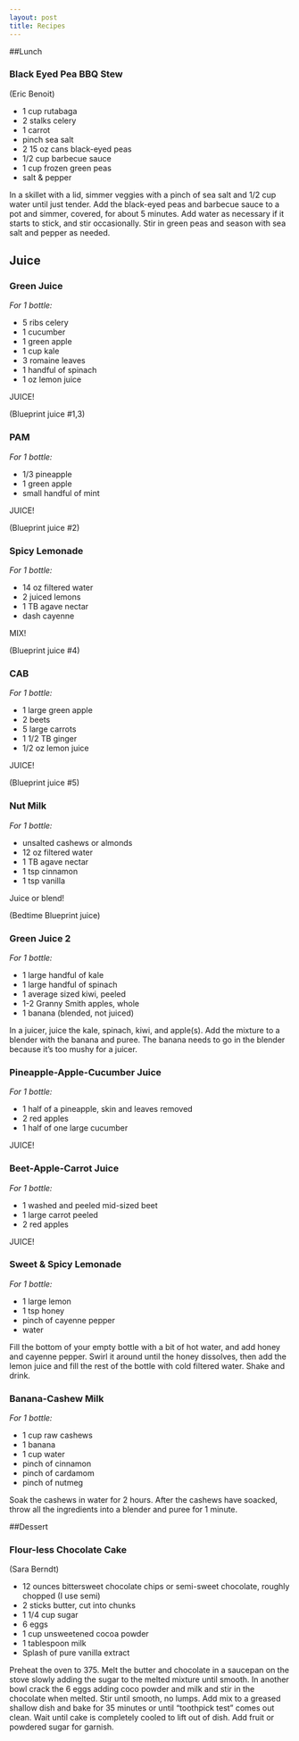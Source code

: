 ```yaml
---
layout: post
title: Recipes
---
```


##Lunch

### Black Eyed Pea BBQ Stew 
(Eric Benoit)

* 1 cup rutabaga
* 2 stalks celery
* 1 carrot
* pinch sea salt
* 2 15 oz cans black-eyed peas
* 1/2 cup barbecue sauce
* 1 cup frozen green peas
* salt & pepper

In a skillet with a lid, simmer veggies with a pinch of sea salt and 1/2 cup water until just tender. Add the black-eyed peas and barbecue sauce to a pot and simmer, covered, for about 5 minutes. Add water as necessary if it starts to stick, and stir occasionally. Stir in green peas and season with sea salt and pepper as needed.


## Juice

### Green Juice

*For 1 bottle:*
* 5 ribs celery
* 1 cucumber
* 1 green apple
* 1 cup kale
* 3 romaine leaves
* 1 handful of spinach
* 1 oz lemon juice

JUICE!

(Blueprint juice #1,3)


### PAM

*For 1 bottle:*
* 1/3 pineapple
* 1 green apple
* small handful of mint

JUICE!

(Blueprint juice #2)


### Spicy Lemonade

*For 1 bottle:*
* 14 oz filtered water
* 2 juiced lemons
* 1 TB agave nectar
* dash cayenne

MIX!

(Blueprint juice #4)


### CAB

*For 1 bottle:*
* 1 large green apple
* 2 beets
* 5 large carrots
* 1 1/2 TB ginger
* 1/2 oz lemon juice

JUICE!

(Blueprint juice #5)


### Nut Milk

*For 1 bottle:*
* unsalted cashews or almonds
* 12 oz filtered water
* 1 TB agave nectar
* 1 tsp cinnamon
* 1 tsp vanilla

Juice or blend!

(Bedtime Blueprint juice)


### Green Juice 2

*For 1 bottle:*
* 1 large handful of kale
* 1 large handful of spinach
* 1 average sized kiwi, peeled
* 1-2 Granny Smith apples, whole
* 1 banana (blended, not juiced)

In a juicer, juice the kale, spinach, kiwi, and apple(s). Add the mixture to a blender with the banana and puree. The banana needs to go in the blender because it’s too mushy for a juicer.


### Pineapple-Apple-Cucumber Juice

*For 1 bottle:*
* 1 half of a pineapple, skin and leaves removed
* 2 red apples
* 1 half of one large cucumber

JUICE!


### Beet-Apple-Carrot Juice

*For 1 bottle:*
* 1 washed and peeled mid-sized beet 
* 1 large carrot peeled
* 2 red apples

JUICE!


### Sweet & Spicy Lemonade

*For 1 bottle:*
* 1 large lemon
* 1 tsp honey
* pinch of cayenne pepper
* water

Fill the bottom of your empty bottle with a bit of hot water, and add honey and cayenne pepper. Swirl it around until the honey dissolves, then add the lemon juice and fill the rest of the bottle with cold filtered water. Shake and drink.


### Banana-Cashew Milk

*For 1 bottle:*
* 1 cup raw cashews
* 1 banana
* 1 cup water
* pinch of cinnamon
* pinch of cardamom
* pinch of nutmeg

Soak the cashews in water for 2 hours. After the cashews have soacked, throw all the ingredients into a blender and puree for 1 minute.


##Dessert

### Flour-less Chocolate Cake
(Sara Berndt)

* 12 ounces bittersweet chocolate chips or semi-sweet chocolate, roughly chopped (I use semi)
* 2 sticks butter, cut into chunks
* 1 1/4 cup sugar
* 6 eggs
* 1 cup unsweetened cocoa powder
* 1 tablespoon milk
* Splash of pure vanilla extract

Preheat the oven to 375. Melt the butter and chocolate in a saucepan on the stove slowly adding the sugar to the melted mixture until smooth. In another bowl crack the 6 eggs adding coco powder and milk and stir in the chocolate when melted. Stir until smooth, no lumps. Add mix to a greased shallow dish and bake for 35 minutes or until “toothpick test” comes out clean. Wait until cake is completely cooled to lift out of dish. Add fruit or powdered sugar for garnish.